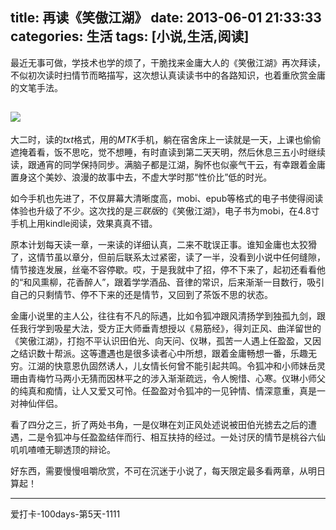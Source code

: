 title: 再读《笑傲江湖》
date: 2013-06-01 21:33:33
categories: 生活
tags: [小说,生活,阅读]
---
最近无事可做，学技术也学的烦了，干脆找来金庸大人的《笑傲江湖》再次拜读，不似初次读时扫情节而略描写，这次想认真读读书中的各路知识，也着重欣赏金庸的文笔手法。

![](/img/Screenshot_2013-05-30-18-45-54.png)
---

大二时，读的*txt*格式，用的*MTK*手机，躺在宿舍床上一读就是一天，上课也偷偷遮掩着看，饭不思吃，觉不想睡，有时直读到第二天天明，然后休息三五小时继续读，跟通宵的同学保持同步。满脑子都是江湖，胸怀也似豪气干云，有幸跟着金庸置身这个美妙、浪漫的故事中去，不虚大学时那“性价比”低的时光。

如今手机也先进了，不仅屏幕大清晰度高，mobi、epub等格式的电子书使得阅读体验也升级了不少。这次找的是*三联版*的《笑傲江湖》，电子书为mobi，在4.8寸手机上用kindle阅读，效果真真不错。
<!--more-->
原本计划每天读一章，一来读的详细认真，二来不耽误正事。谁知金庸也太狡猾了，这情节虽以章分，但前后联系太过紧密，读了一半，没看到小说中任何缝隙，情节接连发展，丝毫不容停歇。哎，于是我就中了招，停不下来了，起初还看看他的“和风熏柳，花香醉人”，跟着学学酒品、音律的常识，后来渐渐一目数行，吸引自己的只剩情节、停不下来的还是情节，又回到了茶饭不思的状态。

金庸小说里的主人公，往往有不凡的际遇，比如令狐冲跟风清扬学到独孤九剑，跟任我行学到吸星大法，受方正大师垂青想授以《易筋经》，得刘正风、曲洋留世的《笑傲江湖》，打抱不平认识田伯光、向天问、仪琳，孤苦一人遇上任盈盈，又因之结识数十帮派。这等遭遇也是很多读者心中所想，跟着金庸畅想一番，乐趣无穷。江湖的快意恩仇固然诱人，儿女情长何曾不能引起共鸣。令狐冲和小师妹岳灵珊由青梅竹马两小无猜而因林平之的涉入渐渐疏远，令人惋惜、心寒。仪琳小师父的纯真和痴情，让人又爱又可怜。任盈盈对令狐冲的一见钟情、情深意重，真是一对神仙伴侣。

看了四分之三，折了两处书角，一是仪琳在刘正风处述说被田伯光掳去之后的遭遇，二是令狐冲与任盈盈结伴而行、相互扶持的经过。一处讨厌的情节是桃谷六仙叽叽喳喳无聊透顶的辩论。

好东西，需要慢慢咀嚼欣赏，不可在沉迷于小说了，每天限定最多看两章，从明日算起！

---
爱打卡-100days-第5天-1111